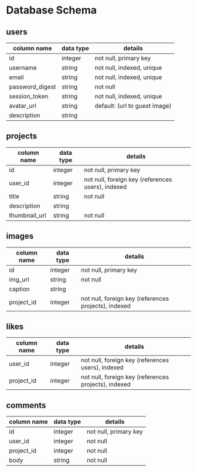 # Database Schema

## users
column name     | data type | details
----------------|-----------|-----------------------
id              | integer   | not null, primary key
username        | string    | not null, indexed, unique
email           | string    | not null, indexed, unique
password_digest | string    | not null
session_token   | string    | not null, indexed, unique
avatar_url    | string    | default: (url to guest image)
description | string |

## projects
column name | data type | details
------------|-----------|-----------------------
id          | integer   | not null, primary key
user_id     | integer   | not null, foreign key (references users), indexed
title       | string    | not null
description | string    |
thumbnail_url | string | not null

## images
column name | data type | details
------------|-----------|-----------------------
id          | integer   | not null, primary key
img_url     | string    | not null
caption     | string    |
project_id  | integer   | not null, foreign key (references projects), indexed

## likes
column name | data type | details
------------|-----------|-----------------------
user_id     | integer   | not null, foreign key (references users), indexed
project_id  | integer   | not null, foreign key (references projects), indexed

## comments
column name | data type | details
------------|-----------|-----------------------
id          | integer   | not null, primary key
user_id     | integer   | not null
project_id  | integer   | not null
body        | string    | not null

